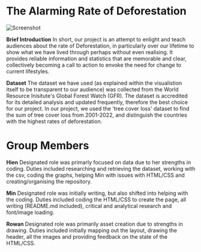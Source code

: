 # The Alarming Rate of Deforestation

![Screenshot](https://imgur.com/JNcOMYW.png) 

**Brief Introduction** In short, our project is an attempt to enlight and teach audiences about the rate of Deforestation, in particularly over our lifetime to show what we have lived through perhaps without even realising. It provides reliable information and statistics that are memorable and clear, collectively becoming a call to action to envoke the need for change to current lifestyles.

**Dataset** The dataset we have used (as explained within the visualistion itself to be transparent to our audience) was collected from the World Resource Inisitute's Global Forest Watch (GFR). The dataset is accredited for its detailed analysis and updated frequently, therefore the best choice for our project. In our project, we used the 'tree cover loss' dataset to find the sum of tree cover loss from 2001-2022, and distinguish the countries with the highest rates of deforestation. 

# Group Members

**Hien** Designated role was primarly focused on data due to her strengths in coding. Duties included researching and retrieving the dataset, working with the csv, coding the graphs, helping Min with issues with HTML/CSS and creating/organising the repository.

**Min** Designated role was initially writing, but also shifted into helping with the coding. Duties included coding the HTML/CSS to create the page, all writing (README.md included), critical and analytical research and font/image loading.

**Rowan** Designated role was primarily asset creation due to strengths in drawing. Duties included initially mapping out the layout, drawing the header, all the images and providing feedback on the state of the HTML/CSS.

